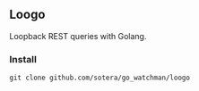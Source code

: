 ## Loogo

Loopback REST queries with Golang.

### Install

```
git clone github.com/sotera/go_watchman/loogo
```
